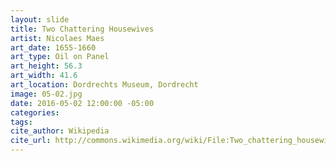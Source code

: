 ```yaml
---
layout: slide
title: Two Chattering Housewives
artist: Nicolaes Maes
art_date: 1655-1660
art_type: Oil on Panel
art_height: 56.3
art_width: 41.6
art_location: Dordrechts Museum, Dordrecht
image: 05-02.jpg
date: 2016-05-02 12:00:00 -05:00
categories:
tags:
cite_author: Wikipedia
cite_url: http://commons.wikimedia.org/wiki/File:Two_chattering_housewives,_by_Nicolaes_Maes.jpg
---
```

